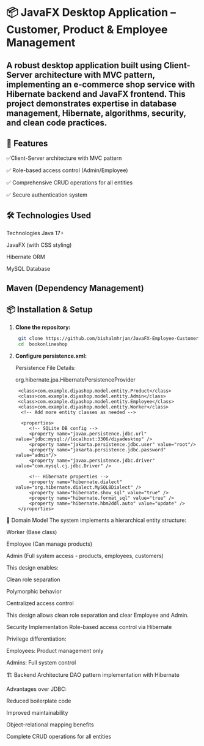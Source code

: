 # 📦 JavaFX Desktop Application – Customer, Product & Employee Management
A robust desktop application built using Client-Server architecture with MVC pattern, implementing an e-commerce shop service with Hibernate backend and JavaFX frontend. This project demonstrates expertise in database management, Hibernate, algorithms, security, and clean code practices.
---

## 🚀 Features

✅Client-Server architecture with MVC pattern

✅ Role-based access control (Admin/Employee)

✅ Comprehensive CRUD operations for all entities

✅ Secure authentication system





## 🛠️ Technologies Used

Technologies
Java 17+

JavaFX (with CSS styling)

Hibernate ORM

MySQL Database

Maven (Dependency Management)
---

## 📦 Installation & Setup

1. **Clone the repository:**
   ```bash
    git clone https://github.com/bishalmhrjan/JavaFX-Employee-Customer-Product-Manager.git
    cd  bookonlineshop

2. **Configure persistence.xml:**


    Persistence File Details:

 

     <persistence-unit name="DiyaShop"  >
        <provider>org.hibernate.jpa.HibernatePersistenceProvider</provider>

        <class>com.example.diyashop.model.entity.Product</class>
        <class>com.example.diyashop.model.entity.Admin</class>
        <class>com.example.diyashop.model.entity.Employee</class>
        <class>com.example.diyashop.model.entity.Worker</class>
         <!-- Add more entity classes as needed -->

         <properties>
            <!-- SQLite DB config -->
            <property name="javax.persistence.jdbc.url" value="jdbc:mysql://localhost:3306/diyadesktop" />
            <property name="jakarta.persistence.jdbc.user" value="root"/>
            <property name="jakarta.persistence.jdbc.password" value="admin"/>
            <property name="javax.persistence.jdbc.driver" value="com.mysql.cj.jdbc.Driver" />

            <!-- Hibernate properties -->
            <property name="hibernate.dialect" value="org.hibernate.dialect.MySQL8Dialect" />
            <property name="hibernate.show_sql" value="true" />
            <property name="hibernate.format_sql" value="true" />
            <property name="hibernate.hbm2ddl.auto" value="update" />
        </properties>
    </persistence-unit>

   </persistence>


🧱  Domain Model
The system implements a hierarchical entity structure:

Worker (Base class)

Employee (Can manage products)

Admin (Full system access - products, employees, customers)

This design enables:

Clean role separation

Polymorphic behavior

Centralized access control

This design allows clean role separation and clear Employee and Admin.

Security Implementation
Role-based access control via Hibernate

Privilege differentiation:

Employees: Product management only

Admins: Full system control

🏗️ Backend Architecture
DAO pattern implementation with Hibernate

Advantages over JDBC:

Reduced boilerplate code

Improved maintainability

Object-relational mapping benefits

Complete CRUD operations for all entities


